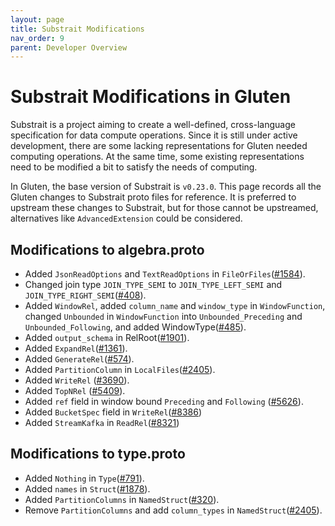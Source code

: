 ```yaml
---
layout: page
title: Substrait Modifications
nav_order: 9
parent: Developer Overview
---
```

# Substrait Modifications in Gluten

Substrait is a project aiming to create a well-defined, cross-language specification for data compute operations.
Since it is still under active development, there are some lacking representations for Gluten needed computing
operations. At the same time, some existing representations need to be modified a bit to satisfy the needs of computing.


In Gluten, the base version of Substrait is `v0.23.0`. This page records all the Gluten changes to Substrait proto
files for reference. It is preferred to upstream these changes to Substrait, but for those cannot be upstreamed,
alternatives like `AdvancedExtension` could be considered.

## Modifications to algebra.proto

* Added `JsonReadOptions` and `TextReadOptions` in `FileOrFiles`([#1584](https://github.com/apache/incubator-gluten/pull/1584)).
* Changed join type `JOIN_TYPE_SEMI` to `JOIN_TYPE_LEFT_SEMI` and `JOIN_TYPE_RIGHT_SEMI`([#408](https://github.com/apache/incubator-gluten/pull/408)).
* Added `WindowRel`, added `column_name` and `window_type` in `WindowFunction`,
changed `Unbounded` in `WindowFunction` into `Unbounded_Preceding` and `Unbounded_Following`, and added WindowType([#485](https://github.com/apache/incubator-gluten/pull/485)).
* Added `output_schema` in RelRoot([#1901](https://github.com/apache/incubator-gluten/pull/1901)).
* Added `ExpandRel`([#1361](https://github.com/apache/incubator-gluten/pull/1361)).
* Added `GenerateRel`([#574](https://github.com/apache/incubator-gluten/pull/574)).
* Added `PartitionColumn` in `LocalFiles`([#2405](https://github.com/apache/incubator-gluten/pull/2405)).
* Added `WriteRel` ([#3690](https://github.com/apache/incubator-gluten/pull/3690)).
* Added `TopNRel` ([#5409](https://github.com/apache/incubator-gluten/pull/5409)).
* Added `ref` field in window bound `Preceding` and `Following` ([#5626](https://github.com/apache/incubator-gluten/pull/5626)).
* Added `BucketSpec` field in `WriteRel`([#8386](https://github.com/apache/incubator-gluten/pull/8386))
* Added `StreamKafka` in `ReadRel`([#8321](https://github.com/apache/incubator-gluten/pull/8321))

## Modifications to type.proto

* Added `Nothing` in `Type`([#791](https://github.com/apache/incubator-gluten/pull/791)).
* Added `names` in `Struct`([#1878](https://github.com/apache/incubator-gluten/pull/1878)).
* Added `PartitionColumns` in `NamedStruct`([#320](https://github.com/apache/incubator-gluten/pull/320)).
* Remove `PartitionColumns` and add `column_types` in `NamedStruct`([#2405](https://github.com/apache/incubator-gluten/pull/2405)).
